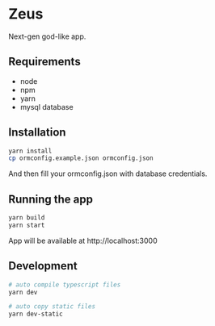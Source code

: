 # Zeus
Next-gen god-like app.

## Requirements

- node
- npm
- yarn
- mysql database

## Installation

```bash
yarn install
cp ormconfig.example.json ormconfig.json
```

And then fill your ormconfig.json with database credentials.

## Running the app

```bash
yarn build
yarn start
```

App will be available at http://localhost:3000

## Development

```bash
# auto compile typescript files
yarn dev

# auto copy static files
yarn dev-static
```
